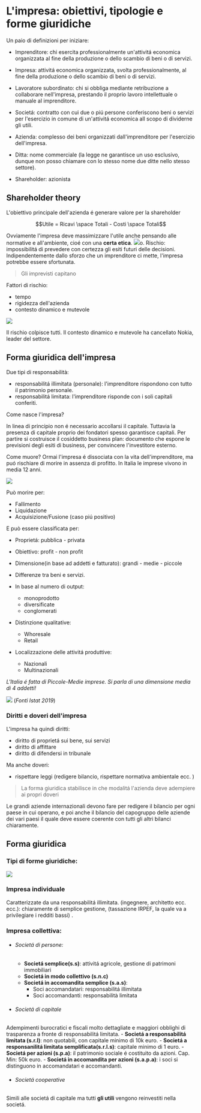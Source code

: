 # L'impresa: obiettivi, tipologie e forme giuridiche 

Un paio di definizioni per iniziare: 

- Imprenditore: chi esercita professionalmente un'attivitá economica organizzata al fine della produzione o dello scambio di beni o di servizi. 

- Impresa: attivitá economica organizzata, svolta professionalmente, al fine della produzione o dello scambio di beni o di servizi. 

- Lavoratore subordinato: chi si obbliga mediante retribuzione a collaborare nell'impresa, prestando il proprio lavoro intellettuale o manuale al imprenditore. 

- Societá: contratto con cui due o piú persone conferiscono beni o servizi per l'esercizio in comune di un'attivitá economica all scopo di dividerne gli utili.

- Azienda: complesso dei beni organizzati dall'imprenditore per l'esercizio dell'impresa. 

- Ditta: nome commerciale (la legge ne garantisce un uso esclusivo, dunque non posso chiamare con lo stesso nome due ditte nello stesso settore).

- Shareholder: azionista 

## Shareholder theory
L'obiettivo principale dell'azienda é generare valore per la shareholder

$$Utile = Ricavi \space Totali - Costi \space Totali$$

Ovviamente l'impresa deve massimizzare l'utile anche pensando alle normative e all'ambiente, cioé con una **certa etica**. 
![](images/d722a0983e72314b60afd8839fcf269d.png)o. 
Rischio: impossibilitá di prevedere con certezza gli esiti futuri delle decisioni. Indipendentemente dallo sforzo che un imprenditore ci mette, l'impresa potrebbe essere sfortunata. 

> Gli imprevisti capitano  

Fattori di rischio: 

- tempo
- rigidezza dell'azienda 
- contesto dinamico e mutevole 

![](images/7a49d9cd2328aa88870db43a262be53a.png)


Il rischio colpisce tutti. Il contesto dinamico e mutevole ha cancellato Nokia, leader del settore. 

## Forma giuridica dell'impresa

Due tipi di responsabilità: 

- responsabilitá illimitata (personale): l'imprenditore rispondono con tutto il patrimonio personale.
- responsabilitá limitata: l'imprenditore risponde con i soli capitali conferiti.

Come nasce l'impresa? 

In linea di principio non é necessario accollarsi il capitale. Tuttavia la presenza di capitale proprio dei fondatori spesso garantisce capitali. 
Per partire si costruisce il cosiddetto business plan: documento che espone le previsioni degli esiti di business, per convincere l'investitore esterno. 

Come muore? Ormai l'impresa é dissociata con la vita dell'imprenditore, ma puó rischiare di morire in assenza di profitto. In Italia le imprese vivono in media 12 anni. 

![](images/f5ab1749bd118d096b50a6e66ab5eaa9.png)

Può morire per:

- Fallimento 
- Liquidazione 
- Acquisizione/Fusione (caso piú positivo)

E può essere classificata per: 

- Proprietá: pubblica - privata 

- Obiettivo: profit - non profit 

- Dimensione(in base ad addetti e fatturato): grandi - medie - piccole  

- Differenze tra beni e servizi. 

- In base al numero di output: 
	- monoprodotto 
	- diversificate 
	- conglomerati 

- Distinzione qualitative:
	- Whoresale
	- Retail
 - Localizzazione delle attivitá produttive:
	 - Nazionali 
	 - Multinazionali 


*L'Italia é fatta di Piccole-Medie imprese. Si parla di una dimensione media di 4 addetti!*

![](images/83051b3a3cb7a9ed4497a99bab38612e.png)
(*Fonti Istat 2019*)


### Diritti e doveri dell'impresa

L'impresa ha quindi diritti:

- diritto di proprietá sui bene, sui servizi 
- diritto di affittare 
- diritto di difendersi in tribunale 

Ma anche doveri:

- rispettare leggi (redigere bilancio, rispettare normativa ambientale ecc. )

> La forma giuridica stabilisce in che modalitá l'azienda deve adempiere ai propri doveri 

Le grandi aziende internazionali devono fare per redigere il bilancio per ogni paese in cui operano, e poi anche il bilancio del capogruppo delle aziende dei vari paesi il quale deve essere coerente con tutti gli altri bilanci chiaramente.

## Forma giuridica

### Tipi di forme giuridiche: 

![](images/6a0e24d7f2e7003d9d4e2caa17a6313d.png)
### Impresa individuale 
Caratterizzate da una responsabilitá illimitata. 
(ingegnere, architetto ecc. ecc.): chiaramente di semplice gestione, (tassazione IRPEF, la quale va a privilegiare i redditi bassi) . 

### Impresa collettiva: 

- ###### Societá di persone: 
	- **Societá semplice(s.s)**: attivitá agricole, gestione di patrimoni immobiliari
	- **Societá in modo collettivo (s.n.c)**
	- **Societá in accomandita semplice (s.a.s)**:
		- Soci accomandatari: responsabilitá illimitata
		- Soci accomandanti: responsabilità limitata

- ###### Societá di capitale
Adempimenti burocratici e fiscali molto dettagliate e maggiori obblighi di trasparenza a fronte di responsabilitá limitata. 
	- **Societá a responsabilitá limitata (s.r.l)**: non quotabili, con capitale minimo di 10k euro. 
	- **Societá a responsanilitá limitata semplificata(s.r.l.s)**: capitale minimo di 1 euro.
	- **Societá per azioni (s.p.a)**: il patrimonio sociale é costituito da azioni. Cap. Min: 50k euro. 
	- **Societá in accomandita per azioni (s.a.p.a)**: i soci si distinguono in accomandatari e accomandanti. 

- ###### Societá cooperative 
Simili alle societá di capitale ma tutti **gli utili** vengono reinvestiti nella societá. 

